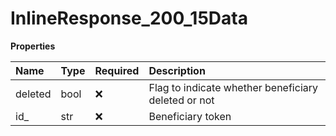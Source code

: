 # InlineResponse_200_15Data

**Properties**

| Name    | Type | Required | Description                                         |
| :------ | :--- | :------- | :-------------------------------------------------- |
| deleted | bool | ❌       | Flag to indicate whether beneficiary deleted or not |
| id\_    | str  | ❌       | Beneficiary token                                   |
